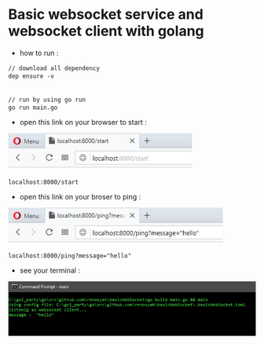 # Basic websocket service and websocket client with golang

* how to run : 

```
// download all dependency
dep ensure -v


// run by using go run
go run main.go

```






* open this link on your browser to start :

![GitHub Logo](/img/1.jpg)

```
localhost:8000/start

```







* open this link on your broser to ping :

![GitHub Logo](/img/2.jpg)


```
localhost:8000/ping?message="hello"

```






* see your terminal :

![GitHub Logo](/img/3.jpg)
